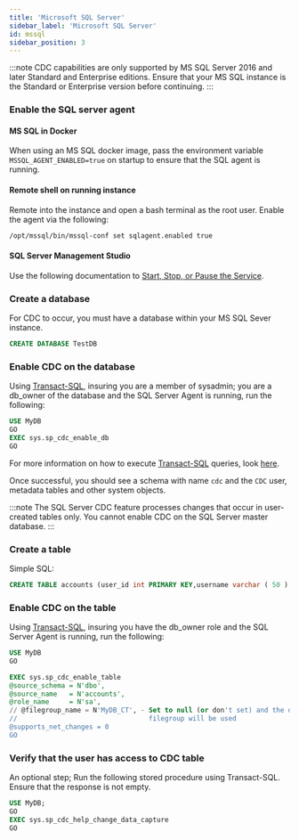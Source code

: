 ```yaml
---
title: 'Microsoft SQL Server'
sidebar_label: 'Microsoft SQL Server'
id: mssql
sidebar_position: 3
---
```


:::note
CDC capabilities are only supported by MS SQL Server 2016 and later Standard and Enterprise editions. Ensure that your MS SQL instance is the Standard or Enterprise version before continuing.
:::

### Enable the SQL server agent

#### MS SQL in Docker

When using an MS SQL docker image, pass the environment variable `MSSQL_AGENT_ENABLED=true` on startup to ensure that the SQL agent is running.

#### Remote shell on running instance

Remote into the instance and open a bash terminal as the root user. Enable the agent via the following:

```bash
/opt/mssql/bin/mssql-conf set sqlagent.enabled true
```

#### SQL Server Management Studio

Use the following documentation to [Start, Stop, or Pause the Service](https://docs.microsoft.com/en-us/sql/ssms/agent/start-stop-or-pause-the-sql-server-agent-service?view=sql-server-ver16).

### Create a database

For CDC to occur, you must have a database within your MS SQL Sever instance.

```sql
CREATE DATABASE TestDB
```

### Enable CDC on the database

Using [Transact-SQL](https://docs.microsoft.com/en-us/sql/ssms/scripting/sqlcmd-run-transact-sql-script-files?view=sql-server-ver16), insuring you are a member of sysadmin; you are a db_owner of the database and the SQL Server Agent is running, run the following:

```sql
USE MyDB
GO
EXEC sys.sp_cdc_enable_db
GO
```

For more information on how to execute [Transact-SQL](https://docs.microsoft.com/en-us/sql/ssms/scripting/sqlcmd-run-transact-sql-script-files?view=sql-server-ver16) queries, look [here](https://docs.microsoft.com/en-us/sql/ssms/scripting/sqlcmd-run-transact-sql-script-files?view=sql-server-ver16).

Once successful, you should see a schema with name `cdc` and the `CDC` user, metadata tables and other system objects.

:::note
The SQL Server CDC feature processes changes that occur in user-created tables only. You cannot enable CDC on the SQL Server master database.
:::

### Create a table

Simple SQL:

```sql
CREATE TABLE accounts (user_id int PRIMARY KEY,username varchar ( 50 ) UNIQUE NOT NULL,password varchar ( 50 ) NOT NULL,email varchar ( 255 ) UNIQUE NOT NULL)
```

### Enable CDC on the table

Using [Transact-SQL](https://docs.microsoft.com/en-us/sql/ssms/scripting/sqlcmd-run-transact-sql-script-files?view=sql-server-ver16), insuring you have the db_owner role and the SQL Server Agent is running, run the following:

```sql
USE MyDB
GO

EXEC sys.sp_cdc_enable_table
@source_schema = N'dbo',
@source_name   = N'accounts',
@role_name     = N'sa',
// @filegroup_name = N'MyDB_CT', - Set to null (or don't set) and the default 
//                                 filegroup will be used
@supports_net_changes = 0
GO
```

### Verify that the user has access to CDC table

An optional step; Run the following stored procedure using Transact-SQL. Ensure that the response is not empty.

```sql
USE MyDB;
GO
EXEC sys.sp_cdc_help_change_data_capture
GO
```
